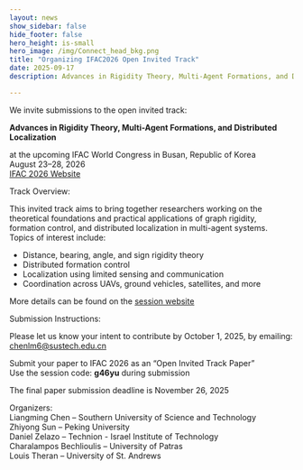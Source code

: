 ```yaml
---
layout: news
show_sidebar: false
hide_footer: false
hero_height: is-small
hero_image: /img/Connect_head_bkg.png
title: "Organizing IFAC2026 Open Invited Track"
date: 2025-09-17
description: Advances in Rigidity Theory, Multi-Agent Formations, and Distributed Localization

---
```


We invite submissions to the open invited track:

**Advances in Rigidity Theory, Multi-Agent Formations, and Distributed Localization**

at the upcoming IFAC World Congress in Busan, Republic of Korea  
August 23–28, 2026  
[IFAC 2026 Website](https://www.ifac2026.org/)

Track Overview:

This invited track aims to bring together researchers working on the theoretical foundations and practical applications of graph rigidity, formation control, and distributed localization in multi-agent systems. Topics of interest include:

- Distance, bearing, angle, and sign rigidity theory  
- Distributed formation control  
- Localization using limited sensing and communication  
- Coordination across UAVs, ground vehicles, satellites, and more

More details can be found on the [session website](https://connect-lab-technion.github.io/ifac26-rigidity-formation)

Submission Instructions:

Please let us know your intent to contribute by October 1, 2025, by emailing:  
chenlm6@sustech.edu.cn

Submit your paper to IFAC 2026 as an “Open Invited Track Paper”  
Use the session code: **g46yu** during submission

The final paper submission deadline is November 26, 2025

Organizers:  
Liangming Chen – Southern University of Science and Technology  
Zhiyong Sun – Peking University  
Daniel Zelazo – Technion - Israel Institute of Technology  
Charalampos Bechlioulis – University of Patras  
Louis Theran – University of St. Andrews